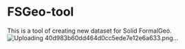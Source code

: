 # FSGeo-tool
This is a tool of creating new dataset for Solid FormalGeo.
![Uploading 40d983b60dd464d0cc5ede7e12e6a633.png…]()
